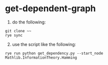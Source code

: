 # get-dependent-graph
1. do the following:
```
git clone ~~
rye sync
```
2. use the script like the following:
```
rye run python get_dependency.py --start_node  Mathlib.InformationTheory.Hamming
```
